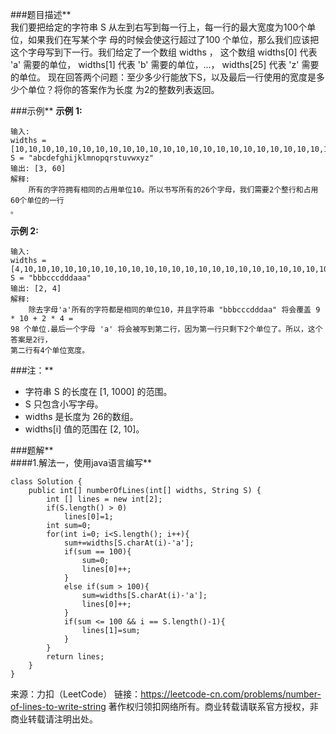 ###题目描述**  
	我们要把给定的字符串 S 从左到右写到每一行上，每一行的最大宽度为100个单位，如果我们在写某个字
母的时候会使这行超过了100 个单位，那么我们应该把这个字母写到下一行。我们给定了一个数组 widths ，
这个数组 widths[0] 代表 'a' 需要的单位， widths[1] 代表 'b' 需要的单位，...， widths[25] 代表 
'z' 需要的单位。
	现在回答两个问题：至少多少行能放下S，以及最后一行使用的宽度是多少个单位？将你的答案作为长度
为2的整数列表返回。

###示例**
**示例 1:**
```
输入: 
widths = [10,10,10,10,10,10,10,10,10,10,10,10,10,10,10,10,10,10,10,10,10,10,10,10,10,10]
S = "abcdefghijklmnopqrstuvwxyz"
输出: [3, 60]
解释: 
	所有的字符拥有相同的占用单位10。所以书写所有的26个字母，我们需要2个整行和占用60个单位的一行
。
```
**示例 2:**
```
输入: 
widths = [4,10,10,10,10,10,10,10,10,10,10,10,10,10,10,10,10,10,10,10,10,10,10,10,10,10]
S = "bbbcccdddaaa"
输出: [2, 4]
解释: 
	除去字母'a'所有的字符都是相同的单位10，并且字符串 "bbbcccdddaa" 将会覆盖 9 * 10 + 2 * 4 = 
98 个单位.最后一个字母 'a' 将会被写到第二行，因为第一行只剩下2个单位了。所以，这个答案是2行，
第二行有4个单位宽度。
```

###注：**  
+ 字符串 S 的长度在 [1, 1000] 的范围。
+ S 只包含小写字母。
+ widths 是长度为 26的数组。
+ widths[i] 值的范围在 [2, 10]。

###题解**  
####1.解法一，使用java语言编写**
```
class Solution {
    public int[] numberOfLines(int[] widths, String S) {
        int [] lines = new int[2];
        if(S.length() > 0)
            lines[0]=1;
        int sum=0;
        for(int i=0; i<S.length(); i++){
            sum+=widths[S.charAt(i)-'a'];
            if(sum == 100){
                sum=0;
                lines[0]++;
            }
            else if(sum > 100){
                sum=widths[S.charAt(i)-'a'];
                lines[0]++;
            }
            if(sum <= 100 && i == S.length()-1){
                lines[1]=sum;
            }
        }
        return lines;
    }
}
```

来源：力扣（LeetCode）
链接：https://leetcode-cn.com/problems/number-of-lines-to-write-string
著作权归领扣网络所有。商业转载请联系官方授权，非商业转载请注明出处。